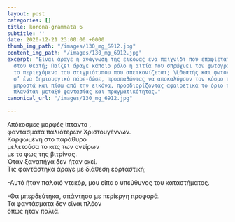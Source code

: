 ```yaml
---
layout: post
categories: []
title: korona-grammata 6
subtitle: ''
date: 2020-12-21 23:00:00 +0000
thumb_img_path: "/images/130_mg_6912.jpg"
content_img_path: "/images/130_mg_6912.jpg"
excerpt: "Είναι άραγε η ανάγνωση της εικόνας ένα παιχνίδι που επαφίεται αποκλειστικά
  στον θεατή; Παίζει άραγε κάποιο ρόλο η αιτία που σπρώχνει τον φωτογράφο να επιλέξει
  το περιεχόμενο του στιγμιότυπου που απεικονίζεται; \LΘεατής και φωτογράφος συνευρίσκονται
  σ’ ένα δημιουργικό πάρε-δώσε, προσπαθώντας να αποκαλύψουν τον κόσμο που υπάρχει
  μπροστά και πίσω από την εικόνα, προσδιορίζοντας αφαιρετικά το όριο που μπορεί να
  πλανάται μεταξύ φαντασίας και πραγματικότητας."
canonical_url: "/images/130_mg_6912.jpg"

---
```

Απόκοσμες μορφές ίπταντο ,   
φαντάσματα παλιότερων Χριστουγέννων.  
Καρφωμένη στο παράθυρο  
μελετούσα το κιτς των ονείρων  
με το φως της βιτρίνας.  
Όταν ξαναπήγα δεν ήταν εκεί.  
Τις φαντάστηκα άραγε με διάθεση εορταστική;

\-Αυτό ήταν παλαιό ντεκόρ, μου είπε ο υπεύθυνος του καταστήματος.

\-Θα μπερδεύτηκα, απάντησα με περίεργη προφορά.  
Τα φαντάσματα δεν είναι πλέον  
όπως ήταν παλιά.